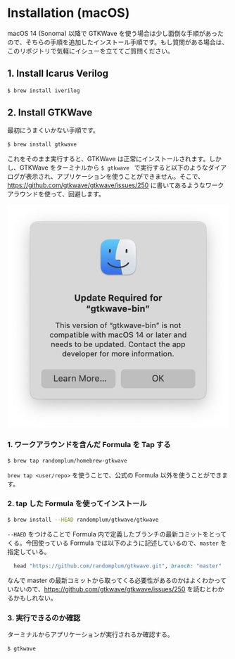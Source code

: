 # Installation (macOS)

macOS 14 (Sonoma) 以降で GTKWave を使う場合は少し面倒な手順があったので、そちらの手順を追加したインストール手順です。もし質問がある場合は、このリポジトリで気軽にイシューを立ててご質問ください。

## 1. Install Icarus Verilog

```sh
$ brew install iverilog
```

## 2. Install GTKWave

最初にうまくいかない手順です。

```sh
$ brew install gtkwave
```

これをそのまま実行すると、GTKWave は正常にインストールされます。しかし、GTKWave をターミナルから `$ gtkwave ` で実行すると以下のようなダイアログが表示され、アプリケーションを使うことができません。そこで、https://github.com/gtkwave/gtkwave/issues/250 に書いてあるようなワークアラウンドを使って、回避します。

![](./images/udpate%20required-dialog.png)


### 1. ワークアラウンドを含んだ Formula を Tap する
```sh
$ brew tap randomplum/homebrew-gtkwave
```

`brew tap <user/repo>` を使うことで、公式の Formula 以外を使うことができます。

### 2. tap した Formula を使ってインストール

```sh
$ brew install --HEAD randomplum/gtkwave/gtkwave
```

`--HAED` をつけることで Formula 内で定義したブランチの最新コミットをとってくる。今回使っている Formula では以下のように記述しているので、`master` を指定している。

```ruby
  head "https://github.com/randomplum/gtkwave.git", branch: "master"
```

なんで master の最新コミットから取ってくる必要性があるのかはよくわかっていないので、https://github.com/gtkwave/gtkwave/issues/250 を読むとわかるかもしれない。

### 3. 実行できるのか確認

ターミナルからアプリケーションが実行されるか確認する。

```sh
$ gtkwave
```